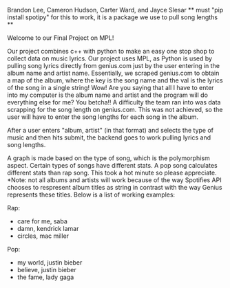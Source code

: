 Brandon Lee, Cameron Hudson, Carter Ward, and Jayce Slesar
** must "pip install spotipy" for this to work, it is a package we use to pull song lengths **

Welcome to our Final Project on MPL!

Our project combines c++ with python to make an easy one stop shop to collect data on music lyrics. Our project uses MPL, 
as Python is used by pulling song lyrics directly from genius.com just by the user entering in the album name and artist name. 
Essentially, we scraped genius.com to obtain a map of the album, where the key is the song name and the val is the lyrics of the 
song in a single string! Wow! Are you saying that all I have to enter into my computer is the album name and artist and 
the program will do everything else for me? You betcha!! A difficulty the team ran into was data scrapping for the song 
length on genius.com. This was not achieved, so the user will have to enter the song lengths for each song in the album. 

After a user enters "album, artist" (in that format) and selects the type of music and then hits submit, the backend goes to work
pulling lyrics and song lengths.

A graph is made based on the type of song, which is the polymorphism aspect.  Certain types of songs have different 
stats.  A pop song calculates different stats than rap song.  This took a hot minute so please appreciate.
*Note: not all albums and artists will work because of the way Spotifies API chooses to respresent album titles as string in contrast
with the way Genius represents these titles. Below is a list of working examples:


Rap:
- care for me, saba
- damn, kendrick lamar
- circles, mac miller

Pop:
- my world, justin bieber
- believe, justin bieber
- the fame, lady gaga

